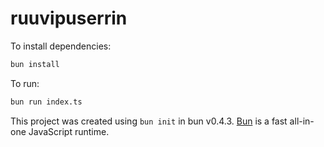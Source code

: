 # ruuvipuserrin

To install dependencies:

```bash
bun install
```

To run:

```bash
bun run index.ts
```

This project was created using `bun init` in bun v0.4.3. [Bun](https://bun.sh) is a fast all-in-one JavaScript runtime.
